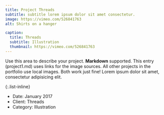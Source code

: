 ```yaml
---
title: Project Threads
subtitle: subtitle lorem ipsum dolor sit amet consectetur.
image: https://vimeo.com/526841763
alt: Shirts on a hanger

caption:
  title: Threads
  subtitle: Illustration
  thumbnail: https://vimeo.com/526841763
---
```

Use this area to describe your project. **Markdown** supported. This entry (project1.md) uses links for the image sources. All other projects in the portfolio use local images. Both work just fine! Lorem ipsum dolor sit amet, consectetur adipisicing elit. 

{:.list-inline}
- Date: January 2017
- Client: Threads
- Category: Illustration


